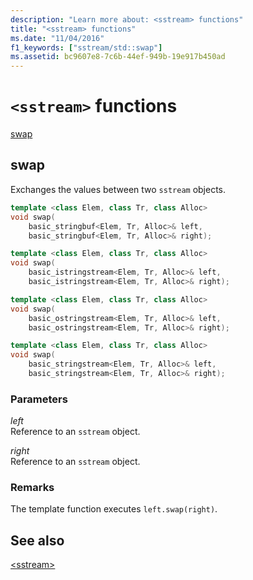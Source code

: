 ```yaml
---
description: "Learn more about: <sstream> functions"
title: "<sstream> functions"
ms.date: "11/04/2016"
f1_keywords: ["sstream/std::swap"]
ms.assetid: bc9607e8-7c6b-44ef-949b-19e917b450ad
---
```

# `<sstream>` functions

[swap](#sstream_swap)

## <a name="sstream_swap"></a> swap

Exchanges the values between two `sstream` objects.

```cpp
template <class Elem, class Tr, class Alloc>
void swap(
    basic_stringbuf<Elem, Tr, Alloc>& left,
    basic_stringbuf<Elem, Tr, Alloc>& right);

template <class Elem, class Tr, class Alloc>
void swap(
    basic_istringstream<Elem, Tr, Alloc>& left,
    basic_istringstream<Elem, Tr, Alloc>& right);

template <class Elem, class Tr, class Alloc>
void swap(
    basic_ostringstream<Elem, Tr, Alloc>& left,
    basic_ostringstream<Elem, Tr, Alloc>& right);

template <class Elem, class Tr, class Alloc>
void swap(
    basic_stringstream<Elem, Tr, Alloc>& left,
    basic_stringstream<Elem, Tr, Alloc>& right);
```

### Parameters

*left*\
Reference to an `sstream` object.

*right*\
Reference to an `sstream` object.

### Remarks

The template function executes `left.swap(right)`.

## See also

[\<sstream>](../standard-library/sstream.md)
